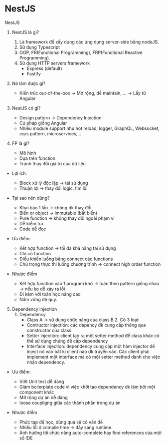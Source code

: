 # NestJS

NestJS
1. NestJS là gì?
    1.  Là framework để xấy dựng các ứng dụng server-side bằng nodeJS.
    2. Sử dụng Typescript
    3. OOP, FR(Functional Programming), FRP(Functional Reactive Programming).
    4. Sử dụng HTTP servers framework
        * Express (default)
        * Fastify

2. Nó làm được gì?
    * Kiến trúc out-of-the-box -> Mở rộng, dễ maintain, … -> Lấy từ Angular

3. NestJS có gì?
    * Design pattern -> Dependency Injection
    * Cú pháp giống Angular
    * Nhiều module support như hot reload, logger, GraphQL, Websocket, cqrs pattern, microservices,…

4. FP là gì?
    * Mô hình
    * Dựa trên function
    * Tránh thay đổi giá trị của dữ liệu

* Lợi ích:
    * Block xử lý độc lập -> tái sử dụng
    * Thuận lợi -> thay đổi logic, tìm lỗi
    
* Tại sao nên dùng?
    * Khai báo 1 lần -> không dk thay đổi
    * Biến or object -> immutable (bất biến)
    * Pure function -> không thay đổi ngoài phạm vi
    * Dễ kiểm tra
    * Code dễ đọc

* Ưu điểm:
    * Kết hợp function -> tối đa khả năng tái sử dụng
    * Chỉ có function
    * Điều khiển luồng bằng connect các functions
    * Chú trọng thực thi luồng chương trình -> connect high order function


* Nhược điểm
    * Kết hợp function vào 1 program khó -> tuân theo pattern giống nhau -> nếu ko dễ xảy ra lỗi
    * Đi kèm với toán học nâng cao
    * Nắm vững đệ quy.
    
5. Dependency injection 
    1. Dependency
        * Class A -> sử dụng chức năng của class B
          2. Có 3 loại:
        * Contructor injection: các depency đk cung cấp thông qua constructor của class.
        * Setter injection: client tạo ra một setter method để class khác có thể sử dụng chúng để cấp dependency
        * Interface injection: dependency cung cập một hàm injector để inject nó vào bất kì client nào dk truyền vào. Các client phải implement một interface mà có một setter method dành cho việc nhận dependency.
        
* Ưu điểm:
    * Viết Unit test dễ dàng
    * Giảm boilerplate code vì việc khởi tạo dependency dk làm bởi một component khác
    * Mở rộng dự án dễ dàng
    * loose coupligng giữa các thành phần trong dự án
    
* Nhược điểm
    * Phức tạp để học, dùng quá sẽ có vấn đề
    * Nhiều lỗi ở compile time -> đẩy sang runtime.
    * Ảnh hưởng tới chức năng auto-complete hay find references của một số IDE
